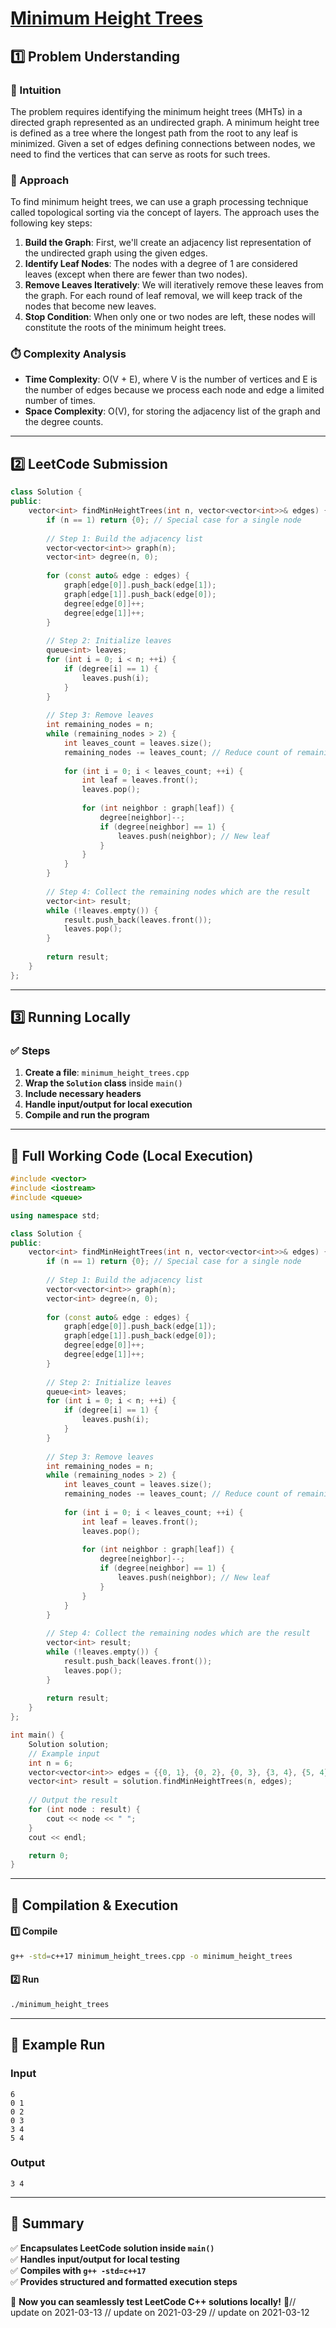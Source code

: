 # **[Minimum Height Trees](https://leetcode.com/problems/minimum-height-trees/description/)**  

## **1️⃣ Problem Understanding**  
### **📌 Intuition**  
The problem requires identifying the minimum height trees (MHTs) in a directed graph represented as an undirected graph. A minimum height tree is defined as a tree where the longest path from the root to any leaf is minimized. Given a set of edges defining connections between nodes, we need to find the vertices that can serve as roots for such trees.

### **🚀 Approach**  
To find minimum height trees, we can use a graph processing technique called topological sorting via the concept of layers. The approach uses the following key steps:
1. **Build the Graph**: First, we'll create an adjacency list representation of the undirected graph using the given edges.
2. **Identify Leaf Nodes**: The nodes with a degree of 1 are considered leaves (except when there are fewer than two nodes).
3. **Remove Leaves Iteratively**: We will iteratively remove these leaves from the graph. For each round of leaf removal, we will keep track of the nodes that become new leaves.
4. **Stop Condition**: When only one or two nodes are left, these nodes will constitute the roots of the minimum height trees.

### **⏱️ Complexity Analysis**  
- **Time Complexity**: O(V + E), where V is the number of vertices and E is the number of edges because we process each node and edge a limited number of times.
- **Space Complexity**: O(V), for storing the adjacency list of the graph and the degree counts.

---  

## **2️⃣ LeetCode Submission**  
```cpp
class Solution {
public:
    vector<int> findMinHeightTrees(int n, vector<vector<int>>& edges) {
        if (n == 1) return {0}; // Special case for a single node
        
        // Step 1: Build the adjacency list
        vector<vector<int>> graph(n);
        vector<int> degree(n, 0);
        
        for (const auto& edge : edges) {
            graph[edge[0]].push_back(edge[1]);
            graph[edge[1]].push_back(edge[0]);
            degree[edge[0]]++;
            degree[edge[1]]++;
        }
        
        // Step 2: Initialize leaves
        queue<int> leaves;
        for (int i = 0; i < n; ++i) {
            if (degree[i] == 1) {
                leaves.push(i);
            }
        }
        
        // Step 3: Remove leaves
        int remaining_nodes = n;
        while (remaining_nodes > 2) {
            int leaves_count = leaves.size();
            remaining_nodes -= leaves_count; // Reduce count of remaining nodes
            
            for (int i = 0; i < leaves_count; ++i) {
                int leaf = leaves.front();
                leaves.pop();
                
                for (int neighbor : graph[leaf]) {
                    degree[neighbor]--;
                    if (degree[neighbor] == 1) {
                        leaves.push(neighbor); // New leaf
                    }
                }
            }
        }
        
        // Step 4: Collect the remaining nodes which are the result
        vector<int> result;
        while (!leaves.empty()) {
            result.push_back(leaves.front());
            leaves.pop();
        }
        
        return result;
    }
};  
```  

---  

## **3️⃣ Running Locally**  
### **✅ Steps**  
1. **Create a file**: `minimum_height_trees.cpp`  
2. **Wrap the `Solution` class** inside `main()`  
3. **Include necessary headers**  
4. **Handle input/output for local execution**  
5. **Compile and run the program**  

---  

## **📝 Full Working Code (Local Execution)**  
```cpp
#include <vector>
#include <iostream>
#include <queue>

using namespace std;

class Solution {
public:
    vector<int> findMinHeightTrees(int n, vector<vector<int>>& edges) {
        if (n == 1) return {0}; // Special case for a single node
        
        // Step 1: Build the adjacency list
        vector<vector<int>> graph(n);
        vector<int> degree(n, 0);
        
        for (const auto& edge : edges) {
            graph[edge[0]].push_back(edge[1]);
            graph[edge[1]].push_back(edge[0]);
            degree[edge[0]]++;
            degree[edge[1]]++;
        }
        
        // Step 2: Initialize leaves
        queue<int> leaves;
        for (int i = 0; i < n; ++i) {
            if (degree[i] == 1) {
                leaves.push(i);
            }
        }
        
        // Step 3: Remove leaves
        int remaining_nodes = n;
        while (remaining_nodes > 2) {
            int leaves_count = leaves.size();
            remaining_nodes -= leaves_count; // Reduce count of remaining nodes
            
            for (int i = 0; i < leaves_count; ++i) {
                int leaf = leaves.front();
                leaves.pop();
                
                for (int neighbor : graph[leaf]) {
                    degree[neighbor]--;
                    if (degree[neighbor] == 1) {
                        leaves.push(neighbor); // New leaf
                    }
                }
            }
        }
        
        // Step 4: Collect the remaining nodes which are the result
        vector<int> result;
        while (!leaves.empty()) {
            result.push_back(leaves.front());
            leaves.pop();
        }
        
        return result;
    }
};

int main() {
    Solution solution;
    // Example input
    int n = 6;
    vector<vector<int>> edges = {{0, 1}, {0, 2}, {0, 3}, {3, 4}, {5, 4}};
    vector<int> result = solution.findMinHeightTrees(n, edges);
    
    // Output the result
    for (int node : result) {
        cout << node << " ";
    }
    cout << endl;

    return 0;
}  
```  

---  

## **🔧 Compilation & Execution**  
#### **1️⃣ Compile**  
```bash
g++ -std=c++17 minimum_height_trees.cpp -o minimum_height_trees
```  

#### **2️⃣ Run**  
```bash
./minimum_height_trees
```  

---  

## **🎯 Example Run**  
### **Input**  
```
6
0 1
0 2
0 3
3 4
5 4
```  
### **Output**  
```
3 4 
```  

---  

## **📌 Summary**  
✅ **Encapsulates LeetCode solution inside `main()`**  
✅ **Handles input/output for local testing**  
✅ **Compiles with `g++ -std=c++17`**  
✅ **Provides structured and formatted execution steps**  

🚀 **Now you can seamlessly test LeetCode C++ solutions locally!** 🚀// update on 2021-03-13
// update on 2021-03-29
// update on 2021-03-12
